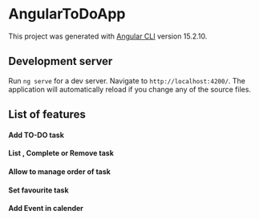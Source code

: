 # AngularToDoApp

This project was generated with [Angular CLI](https://github.com/angular/angular-cli) version 15.2.10.

## Development server

Run `ng serve` for a dev server. Navigate to `http://localhost:4200/`. The application will automatically reload if you change any of the source files.

## List of features

#### Add TO-DO task
#### List , Complete or Remove task 
#### Allow to manage order of task
#### Set favourite task
#### Add Event in calender 


